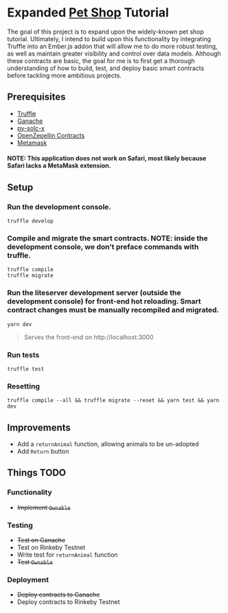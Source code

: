 # Expanded [Pet Shop](https://www.trufflesuite.com/boxes/pet-shop) Tutorial

The goal of this project is to expand upon the widely-known pet shop tutorial.  Ultimately, I intend to build upon this functionality by integrating Truffle into an Ember.js addon that will allow me to do more robust testing, as well as maintain greater visibility and control over data models.  Although these contracts are basic, the goal for me is to first get a thorough understanding of how to build, test, and deploy basic smart contracts before tackling more ambitious projects.

## Prerequisites

- [Truffle](https://www.trufflesuite.com)
- [Ganache](https://www.trufflesuite.com/ganache)
- [py-solc-x](https://pypi.org/project/py-solc-x/)
- [OpenZepellin Contracts](https://github.com/OpenZeppelin/openzeppelin-contracts)
- [Metamask](https://metamask.io)

#### NOTE: This application does not work on Safari, most likely because Safari lacks a MetaMask extension.

## Setup

### Run the development console.

    truffle develop

### Compile and migrate the smart contracts. NOTE: inside the development console, we don't preface commands with truffle.

    truffle compile
    truffle migrate

### Run the liteserver development server (outside the development console) for front-end hot reloading. Smart contract changes must be manually recompiled and migrated.

    yarn dev

> Serves the front-end on http://localhost:3000

### Run tests

    truffle test

### Resetting

    truffle compile --all && truffle migrate --reset && yarn test && yarn dev

## Improvements

- Add a `returnAnimal` function, allowing animals to be un-adopted
- Add `Return` button
## Things TODO

### Functionality

- ~~Implement `Ownable`~~
### Testing

- ~~Test on Ganache~~
- Test on Rinkeby Testnet
- Write test for `returnAnimal` function
- ~~Test `Ownable`~~

### Deployment

- ~~Deploy contracts to Ganache~~
- Deploy contracts to Rinkeby Testnet
